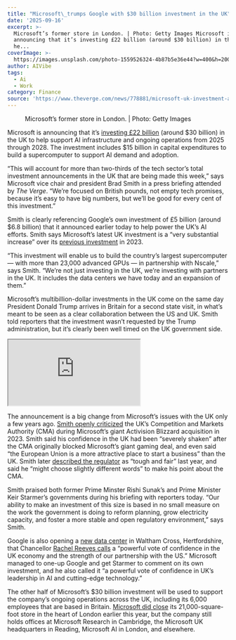```yaml
---
title: "Microsoft\_trumps Google with $30 billion investment in the UK"
date: '2025-09-16'
excerpt: >-
  Microsoft’s former store in London. | Photo: Getty Images Microsoft is
  announcing that it’s investing £22 billion (around $30 billion) in the UK to
  he...
coverImage: >-
  https://images.unsplash.com/photo-1559526324-4b87b5e36e44?w=400&h=200&fit=crop&auto=format
author: AIVibe
tags:
  - Ai
  - Work
category: Finance
source: 'https://www.theverge.com/news/778881/microsoft-uk-investment-ai-supercomputer'
---
```


											

						
<figure>

<img alt="" data-caption="Microsoft’s former store in London. | Photo: Getty Images" data-portal-copyright="Photo: Getty Images" data-has-syndication-rights="1" src="https://platform.theverge.com/wp-content/uploads/sites/2/2025/09/gettyimages-2193637556.jpg?quality=90&#038;strip=all&#038;crop=0,0,100,100" />
	<figcaption>
	Microsoft’s former store in London. | Photo: Getty Images	</figcaption>
</figure>
<p class="has-text-align-none">Microsoft is announcing that it’s <a href="https://blogs.microsoft.com/on-the-issues/2025/09/16/microsoft-30-billion-uk-ai-future/">investing £22 billion</a> (around $30 billion) in the UK to help support AI infrastructure and ongoing operations from 2025 through 2028. The investment includes $15 billion in capital expenditures to build a supercomputer to support AI demand and adoption.</p>

<p class="has-text-align-none">“This will account for more than two-thirds of the tech sector’s total investment announcements in the UK that are being made this week,” says Microsoft vice chair and president Brad Smith in a press briefing attended by <em>The Verge</em>. “We’re focused on British pounds, not empty tech promises, because it’s easy to have big numbers, but we’ll be good for every cent of this investment.”</p>

<p class="has-text-align-none">Smith is clearly referencing Google’s own investment of £5 billion (around $6.8 billion) that it announced earlier today to help power the UK’s AI efforts. Smith says Microsoft’s latest UK investment is a “very substantial increase” over its <a href="https://blogs.microsoft.com/on-the-issues/2023/11/30/uk-ai-skilling-security-datacenters-investment/">previous investment</a> in 2023.</p>

<p class="has-text-align-none">“This investment will enable us to build the country’s largest supercomputer — with more than 23,000 advanced GPUs — in partnership with Nscale,” says Smith. “We’re not just investing in the UK, we’re investing with partners in the UK. It includes the data centers we have today and an expansion of them.”</p>

<p class="has-text-align-none">Microsoft’s multibillion-dollar investments in the UK come on the same day President Donald Trump arrives in Britain for a second state visit, in what’s meant to be seen as a clear collaboration between the US and UK. Smith told reporters that the investment wasn’t requested by the Trump administration, but it’s clearly been well timed on the UK government side.</p>
<div class="youtube-embed"><iframe title="Microsoft invests $30 billion in UK to power AI future" src="https://www.youtube.com/embed/7LuhWC-AJiM?rel=0" allowfullscreen allow="accelerometer *; clipboard-write *; encrypted-media *; gyroscope *; picture-in-picture *; web-share *;"></iframe></div>
<p class="has-text-align-none">The announcement is a big change from Microsoft’s issues with the UK only a few years ago. <a href="https://www.theverge.com/2023/5/1/23702716/microsoft-activision-blizzard-uk-deal-what-happens-next">Smith openly criticized</a> the UK’s Competition and Markets Authority (CMA)&nbsp;during Microsoft’s giant Activision Blizzard acquisition in 2023. Smith said his confidence in the UK had been “severely shaken” after the CMA originally blocked Microsoft’s giant gaming deal, and even said “the European Union is a more attractive place to start a business” than the UK. Smith later <a href="https://www.theverge.com/2024/1/2/24022293/microsoft-activision-blizzard-cma-tough-fair-comments-brad-smith">described the regulator</a> as “tough and fair” last year, and said he “might choose slightly different words” to make his point about the CMA.</p>

<p class="has-text-align-none">Smith praised both former Prime Minster Rishi Sunak’s and Prime Minister Keir Starmer’s governments during his briefing with reporters today. “Our ability to make an investment of this size is based in no small measure on the work the government is doing to reform planning, grow electricity capacity, and foster a more stable and open regulatory environment,” says Smith.</p>

<p class="has-text-align-none">Google is also opening a <a href="https://blog.google/around-the-globe/google-europe/united-kingdom/waltham-cross-data-centre/">new data center</a> in Waltham Cross, Hertfordshire, that Chancellor <a href="https://www.theguardian.com/technology/2025/sep/16/google-ai-investment-uk-trump-visit-rachel-reeves">Rachel Reeves calls</a> a “powerful vote of confidence in the UK economy and the strength of our partnership with the US.” Microsoft managed to one-up Google and get Starmer to comment on its own investment, and he also called it “a powerful vote of confidence in UK’s leadership in AI and cutting-edge technology.”</p>

<p class="has-text-align-none">The other half of Microsoft’s $30 billion investment will be used to support the company’s ongoing operations across the UK, including its 6,000 employees that are based in Britain. <a href="https://www.theverge.com/2025/1/24/24350954/microsoft-store-london-uk-experience-center-closing">Microsoft did close</a> its 21,000-square-foot store in the heart of London earlier this year, but the company still holds offices at Microsoft Research in Cambridge, the Microsoft UK headquarters in Reading, Microsoft AI in London, and elsewhere.</p>
						
									
